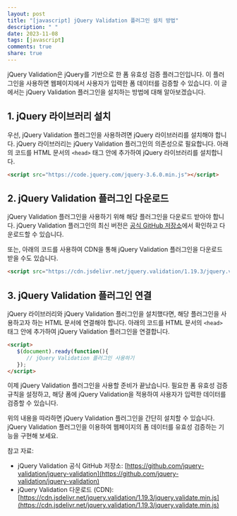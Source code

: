 ```yaml
---
layout: post
title: "[javascript] jQuery Validation 플러그인 설치 방법"
description: " "
date: 2023-11-08
tags: [javascript]
comments: true
share: true
---
```


jQuery Validation은 jQuery를 기반으로 한 폼 유효성 검증 플러그인입니다. 이 플러그인을 사용하면 웹페이지에서 사용자가 입력한 폼 데이터를 검증할 수 있습니다. 이 글에서는 jQuery Validation 플러그인을 설치하는 방법에 대해 알아보겠습니다.

## 1. jQuery 라이브러리 설치

우선, jQuery Validation 플러그인을 사용하려면 jQuery 라이브러리를 설치해야 합니다. jQuery 라이브러리는 jQuery Validation 플러그인의 의존성으로 필요합니다. 아래의 코드를 HTML 문서의 `<head>` 태그 안에 추가하여 jQuery 라이브러리를 설치합니다.

```html
<script src="https://code.jquery.com/jquery-3.6.0.min.js"></script>
```

## 2. jQuery Validation 플러그인 다운로드

jQuery Validation 플러그인을 사용하기 위해 해당 플러그인을 다운로드 받아야 합니다. jQuery Validation 플러그인의 최신 버전은 [공식 GitHub 저장소](https://github.com/jquery-validation/jquery-validation)에서 확인하고 다운로드할 수 있습니다.

또는, 아래의 코드를 사용하여 CDN을 통해 jQuery Validation 플러그인을 다운로드 받을 수도 있습니다.

```html
<script src="https://cdn.jsdelivr.net/jquery.validation/1.19.3/jquery.validate.min.js"></script>
```

## 3. jQuery Validation 플러그인 연결

jQuery 라이브러리와 jQuery Validation 플러그인을 설치했다면, 해당 플러그인을 사용하고자 하는 HTML 문서에 연결해야 합니다. 아래의 코드를 HTML 문서의 `<head>` 태그 안에 추가하여 jQuery Validation 플러그인을 연결합니다.

```html
<script>
   $(document).ready(function(){
      // jQuery Validation 플러그인 사용하기
   });
</script>
```

이제 jQuery Validation 플러그인을 사용할 준비가 끝났습니다. 필요한 폼 유효성 검증 규칙을 설정하고, 해당 폼에 jQuery Validation을 적용하여 사용자가 입력한 데이터를 검증할 수 있습니다.

위의 내용을 따라하면 jQuery Validation 플러그인을 간단히 설치할 수 있습니다. jQuery Validation 플러그인을 이용하여 웹페이지의 폼 데이터를 유효성 검증하는 기능을 구현해 보세요.

참고 자료:

- jQuery Validation 공식 GitHub 저장소: [https://github.com/jquery-validation/jquery-validation](https://github.com/jquery-validation/jquery-validation)
- jQuery Validation 다운로드 (CDN): [https://cdn.jsdelivr.net/jquery.validation/1.19.3/jquery.validate.min.js](https://cdn.jsdelivr.net/jquery.validation/1.19.3/jquery.validate.min.js)